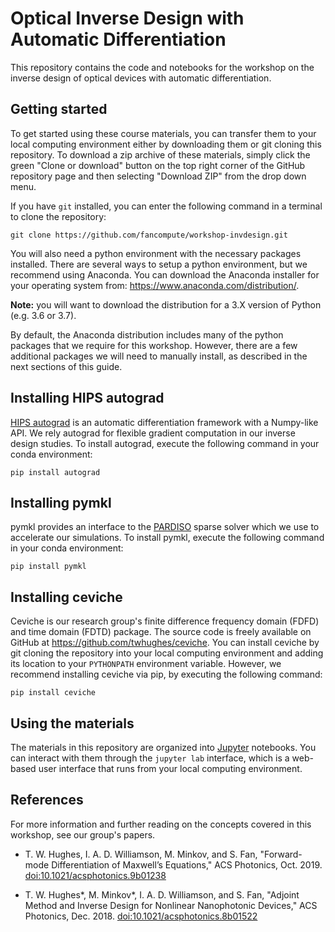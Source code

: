 # Optical Inverse Design with Automatic Differentiation

This repository contains the code and notebooks for the workshop on the inverse design of optical devices with automatic differentiation.

## Getting started

To get started using these course materials, you can transfer them to your local computing environment either by downloading them or git cloning this repository. To download a zip archive of these materials, simply click the green "Clone or download" button on the top right corner of the GitHub repository page and then selecting "Download ZIP" from the drop down menu.

If you have `git` installed, you can enter the following command in a terminal to clone the repository:

    git clone https://github.com/fancompute/workshop-invdesign.git

You will also need a python environment with the necessary packages installed. There are several ways to setup a python environment, but we recommend using Anaconda. You can download the Anaconda installer for your operating system from: <https://www.anaconda.com/distribution/>. 

**Note:** you will want to download the distribution for a 3.X version of Python (e.g. 3.6 or 3.7). 

By default, the Anaconda distribution includes many of the python packages that we require for this workshop. However, there are a few additional packages we will need to manually install, as described in the next sections of this guide.

## Installing HIPS autograd

[HIPS autograd](https://github.com/HIPS/autograd) is an automatic differentiation framework with a Numpy-like API. We rely autograd for flexible gradient computation in our inverse design studies. To install autograd, execute the following command in your conda environment:

    pip install autograd

## Installing pymkl

pymkl provides an interface to the [PARDISO](https://www.pardiso-project.org/) sparse solver which we use to accelerate our simulations. To install pymkl, execute the following command in your conda environment:

    pip install pymkl

## Installing ceviche

Ceviche is our research group's finite difference frequency domain (FDFD) and time domain (FDTD) package. The source code is freely available on GitHub at <https://github.com/twhughes/ceviche>. You can install ceviche by git cloning the repository into your local computing environment and adding its location to your `PYTHONPATH` environment variable. However, we recommend installing ceviche via pip, by executing the following command:

    pip install ceviche

## Using the materials

The materials in this repository are organized into [Jupyter](https://jupyter.org/) notebooks. You can interact with them through the `jupyter lab` interface, which is a web-based user interface that runs from your local computing environment.

## References

For more information and further reading on the concepts covered in this workshop, see our group's papers.

 - T. W. Hughes, I. A. D. Williamson, M. Minkov, and S. Fan, "Forward-mode Differentiation of Maxwell’s Equations," ACS Photonics, Oct. 2019. [doi:10.1021/acsphotonics.9b01238](https://doi.org/10.1021/acsphotonics.9b01238)

 - T. W. Hughes*, M. Minkov*, I. A. D. Williamson, and S. Fan, "Adjoint Method and Inverse Design for Nonlinear Nanophotonic Devices," ACS Photonics, Dec. 2018. [doi:10.1021/acsphotonics.8b01522](https://doi.org/10.1021/acsphotonics.8b01522)
